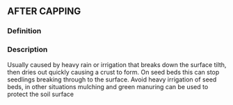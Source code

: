 ## AFTER CAPPING
### Definition


### Description
Usually caused by heavy rain or irrigation that breaks down the surface tilth, then dries out quickly causing a crust to form.  On seed beds this can stop seedlings breaking through to the surface.  Avoid heavy irrigation of seed beds, in other situations mulching and green manuring can be used to protect the soil surface